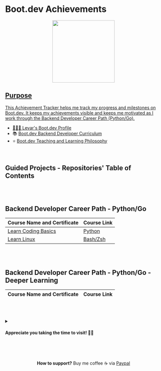 # Boot.dev Achievements

<p align="center">
<a href="https://www.boot.dev/u/lev2pr0">  
  <img src="https://github.com/bootdotdev/bootdev/assets/4583705/7a1184f1-bb43-45fa-a363-f18f8309056f" style="width:200px;" />
</p>

## Purpose

This Achievement Tracker helps me track my progress and milestones on Boot.dev. It keeps my achievements visible and keeps me motivated as I work through the Backend Developer Career Path (Python/Go).

- 👨🏽‍💻 [Levar's Boot.dev Profile](https://www.boot.dev/u/lev2pr0)
- 📚 [Boot.dev Backend Developer Curriculum](https://www.boot.dev/tracks/backend-python-golang)
- ⭐ [Boot.dev Teaching and Learning Philosophy](https://blog.boot.dev/about/)

</br>


## Guided Projects - Repositories' Table of Contents
<!---
- [Build a Bookbot](https://www.boot.dev/courses/build-bookbot-python)                                 
- [Build an Asteroids Game](https://www.boot.dev/courses/build-asteroids-python)
- [Build an AI Agent](Python)
- [Build a Static Site Generator](https://www.boot.dev/courses/build-static-site-generator-python)
- [Personal Project 1](https://www.boot.dev/courses/build-personal-project-1)
- [Build a Pokedex](https://www.boot.dev/courses/build-pokedex-cli-golang)
- [Build a Blog Aggregator](https://www.boot.dev/courses/build-blog-aggregator-golang)
- [Capstone Project](https://www.boot.dev/courses/build-capstone-project)
--->

<br></br>

## Backend Developer Career Path - Python/Go

| Course Name and Certificate                                                                                | Course Link                                                                                  |
| ---------------------------------------------------------------------------------------------------------- | -------------------------------------------------------------------------------------------- |
| [Learn Coding Basics](https://www.boot.dev/certificates/2b7c9a77-e8c6-443a-afc1-d6aef7d618f0)              | [Python](https://www.boot.dev/courses/learn-code-python)                                     |
| [Learn Linux](https://www.boot.dev/certificates/3b7d5077-1a44-4757-91b6-0f4d0858bfd1)                      | [Bash/Zsh](https://www.boot.dev/courses/learn-linux)                                         |

<!---
| [Learn Git]()                                                                                              | [Git](https://www.boot.dev/courses/learn-git)                                                |
| [Learn Object Oriented Programming]()                                                                      | [Python](https://www.boot.dev/courses/learn-object-oriented-programming-python)              |
| [Learn Functional Programming]()                                                                           | [Python](https://www.boot.dev/courses/learn-functional-programming-python)                   |
| [Learn Data Structures and Algorithms]()                                                                   | [Python](https://www.boot.dev/courses/learn-data-structures-and-algorithms-python)           |
| [Learn Memory Management]()                                                                                | [C](https://www.boot.dev/courses/learn-memory-management-c)                                  |
| [Learn Golang]()                                                                                           | [Go](https://www.boot.dev/courses/learn-golang)                                              |
| [Learn Networking]()                                                                                       | Go                                                                                           |
| [Learn HTTP Clients]()                                                                                     | [Go](https://www.boot.dev/courses/learn-http-clients-golang)                                 |
| [Learn SQL]()                                                                                              | [SQL](https://www.boot.dev/courses/learn-sql)                                                |
| [Learn HTTP Servers]()                                                                                     | [Go](https://www.boot.dev/courses/learn-http-servers-golang)                                 |
| [Learn File Storage and CDNs]()                                                                            | [Go + S3 + CloudFront](https://www.boot.dev/courses/learn-file-servers-s3-cloudfront-golang) |
| [Learn Docker]()                                                                                           | [Docker](https://www.boot.dev/courses/learn-docker)                                          |
| [Learn CI/CD]()                                                                                            | [Docker + GitHub + Go](https://www.boot.dev/courses/learn-ci-cd-github-docker)               |
| [Learn Web Security]()                                                                                     | Go                                                                                           |
| [Learn Pub/Sub Architecture]()                                                                             | [Go](https://www.boot.dev/courses/learn-pub-sub-rabbitmq)                                    |
| [Learn to Find a Job]()                                                                                    | [Job Search](https://www.boot.dev/courses/learn-job-search)                                  |

--->

<br></br>

## Backend Developer Career Path - Python/Go - Deeper Learning

| Course Name and Certificate                                                                                | Course Link                                                                                  |
| ---------------------------------------------------------------------------------------------------------- | -------------------------------------------------------------------------------------------- |
<!--
| [Learn Coding Basics](https://www.boot.dev/certificates/2b7c9a77-e8c6-443a-afc1-d6aef7d618f0)              | [Python](https://www.boot.dev/courses/learn-code-python)                                     |
--->

<br></br>

<details>
 <summary><h4>Appreciate you taking the time to visit! 🙏🏽</h4></summary> 
 
**🐣 Easter egg unlocked**: *Cool penguin approves!*
  
<img src="https://media2.giphy.com/media/v1.Y2lkPTc5MGI3NjExMWJlc3FocG16eTg3bmVneWp0d3ZyNHl1ejVzejhkbG90MnY4N3k3aiZlcD12MV9pbnRlcm5hbF9naWZfYnlfaWQmY3Q9Zw/XGsHjfmwF3VMCuNQA4/giphy.gif" width="300" height="300" />

</details>

<br><br/>

<p align="center" 
 
 **How to support?** Buy me coffee ☕️ via [Paypal](https://www.paypal.com/donate/?business=E7G9HLW2WPV22&no_recurring=1&item_name=Empowering+all+to+achieve+success+through+technology.%0A&currency_code=USD)

</p>

